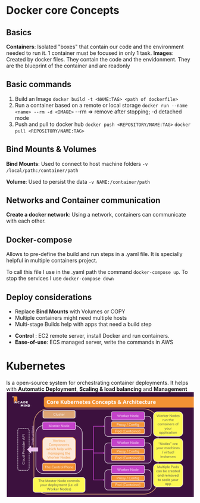 # Docker core Concepts

## Basics

**Containers**: Isolated "boxes" that contain our code and the environment needed to run it. 1 container must be focused in only 1 task.
**Images**: Created by docker files. They contain the code and the envidonment. They are the blueprint of the container and are readonly

## Basic commands

1. Build an Image
   `docker build -t <NAME:TAG> <path of dockerfile> `
2. Run a container based on a remote or local storage
   `docker run --name <name> --rm -d <IMAGE>` --rm => remove after stopping; -d detached mode
3. Push and pull to docker hub
   `docker push <REPOSITORY/NAME:TAG>` `docker pull <REPOSITORY/NAME:TAG>`

## Bind Mounts & Volumes

**Bind Mounts**: Used to connect to host machine folders
`-v /local/path:/container/path`

**Volume**: Used to persist the data
`-v NAME:/container/path`

## Networks and Container communication

**Create a docker network**: Using a network, containers can communicate with each other.

## Docker-compose

Allows to pre-define the build and run steps in a .yaml file. It is specially helpful in multiple containers project.

To call this file I use in the .yaml path the command `docker-compose up`. To stop the services I use `docker-compose down`

## Deploy considerations

- Replace **Bind Mounts** with Volumes or COPY
- Multiple containers might need multiple hosts
- Multi-stage Builds help with apps that need a build step

* **Control** : EC2 remote server, install Docker and run containers.
* **Ease-of-use**: ECS managed server, write the commands in AWS

# Kubernetes

Is a open-source system for orchestrating container deployments. It helps with **Automatic Deployment**, **Scaling & load balancing** and **Management**
![Kubernetes Architecture and concepts](image.png)

<!-- ## In detail, this course includes the following topics:

    A thorough introduction to Docker, containers and why you might want to use Docker

    Detailed setup instructions for macOS and Windows

    A deep-dive into the core concepts you need to know: Containers & images

    Learn how to create custom images, use existing images and how to run containers based on such images

    Get a detailed overview of the core commands you need when working with Docker

    Learn how to work with data and how to persist data with volumes

    Explore container networking - with the outside world and between multiple containers

    Learn how to work with both single and multi-container projects

    In-depth deployment instructions: Manual deployment and deployment with managed services like AWS ECS

    Understand Kubernetes core concepts & architecture

    Learn how to create Kubernetes resources, deployments, services and how to run your containers with Kubernetes

    Dive deeply into working with data in Kubernetes projects - with different types of volumes

    Kubernetes networking and DNS service discovery

    Learn how to deploy your Kubernetes project (at the example of AWS EKS)

    And much more!

    All these topics are taught in great detail with slides and theory but also, most importantly, with many examples and demo!

    You'll find tons of demo projects throughout the course - using programming languages like NodeJS, Python or PHP (with Laravel). You don't need to know these languages to follow along though, no worries!

## What you’ll learn

    Learn what Docker and Kubernetes are and why you might want to use them
    Learn how to install and use Docker on any system (macOS, Windows, Linux)
    Learn how to create and use Images & Containers with Docker
    Understand complex topics like managing and persisting data with Volumes
    Learn about Container Networking with Docker Networks and DNS Service Discovery
    Learn how to deploy Docker applications - manually, with managed services or with Kubernetes -->
